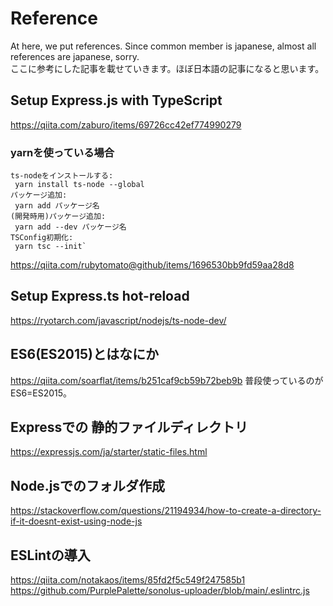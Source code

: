 # Reference
At here, we put references. Since common member is japanese, almost all references are japanese, sorry.  
ここに参考にした記事を載せていきます。ほぼ日本語の記事になると思います。

## Setup Express.js with TypeScript
https://qiita.com/zaburo/items/69726cc42ef774990279


### yarnを使っている場合
	ts-nodeをインストールする:
	 yarn install ts-node --global
	パッケージ追加:
	 yarn add パッケージ名
	(開発時用)パッケージ追加:
	 yarn add --dev パッケージ名
	TSConfig初期化:
	 yarn tsc --init`
https://qiita.com/rubytomato@github/items/1696530bb9fd59aa28d8

## Setup Express.ts hot-reload
https://ryotarch.com/javascript/nodejs/ts-node-dev/

## ES6(ES2015)とはなにか
https://qiita.com/soarflat/items/b251caf9cb59b72beb9b
普段使っているのがES6=ES2015。

## Expressでの 静的ファイルディレクトリ
https://expressjs.com/ja/starter/static-files.html

## Node.jsでのフォルダ作成
https://stackoverflow.com/questions/21194934/how-to-create-a-directory-if-it-doesnt-exist-using-node-js

## ESLintの導入
https://qiita.com/notakaos/items/85fd2f5c549f247585b1
https://github.com/PurplePalette/sonolus-uploader/blob/main/.eslintrc.js
